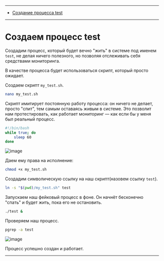 ***
- [Создание процесса test](#создаем-процесс-test)

***
# Создаем процесс test
Создадим процесс, который будет вечно "жить" в системе под именем `test`, не делая ничего полезного, но позволяя отслеживать себя средствами мониторинга.


В качестве процесса будет использоваться скрипт, который просто ожидает.

Создаем скрипт `my_test.sh`.
```bash
nano my_test.sh
```

Скрипт имитирует постоянную работу процесса: он ничего не делает, просто "спит", тем самым оставаясь живым в системе. Это позволит нам протестировать, как работает мониторинг — как если бы у меня был реальный процесс.

```bash
#!/bin/bash
while true; do
    sleep 60
done
```

![image](https://github.com/user-attachments/assets/865630b6-8b80-40b9-ac0b-e07e527aa562)

Даем ему права на исполнение:
```bash
chmod +x my_test.sh
```

Создадим символическую ссылку на наш скрипт(назовем ссылку `test`).

```bash
ln -s "$(pwd)/my_test.sh" test
```

Запускаем наш фейковый процесс в фоне. Он начнёт бесконечно "спать" и будет жить, пока его не остановить.
```bash
./test &
```

Проверяем наш процесс.
```bash
pgrep -a test
```
![image](https://github.com/user-attachments/assets/9cc83381-97aa-4169-90ba-23b718556f5c)

Процесс успешно создан и работает.

***


